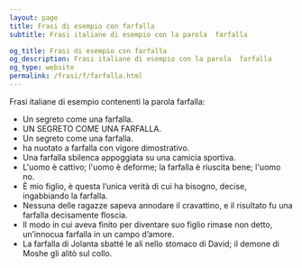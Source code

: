 ```yaml
---
layout: page
title: Frasi di esempio con farfalla 
subtitle: Frasi italiane di esempio con la parola  farfalla

og_title: Frasi di esempio con farfalla 
og_description: Frasi italiane di esempio con la parola  farfalla
og_type: website
permalink: /frasi/f/farfalla.html
---
```


Frasi italiane di esempio contenenti la parola farfalla:


- Un segreto come una farfalla.
- UN SEGRETO COME UNA FARFALLA.
- Un segreto come una farfalla.
- ha nuotato a farfalla con vigore dimostrativo.
- Una farfalla sbilenca appoggiata su una camicia sportiva.
- L'uomo è cattivo; l'uomo è deforme; la farfalla è riuscita bene; l'uomo no.
- È mio figlio, è questa l’unica verità di cui ha bisogno, decise, ingabbiando la farfalla.
- Nessuna delle ragazze sapeva annodare il cravattino, e il risultato fu una farfalla decisamente floscia.
- Il modo in cui aveva finito per diventare suo figlio rimase non detto, un’innocua farfalla in un campo d’amore.
- La farfalla di Jolanta sbatté le ali nello stomaco di David; il demone di Moshe gli alitò sul collo.
